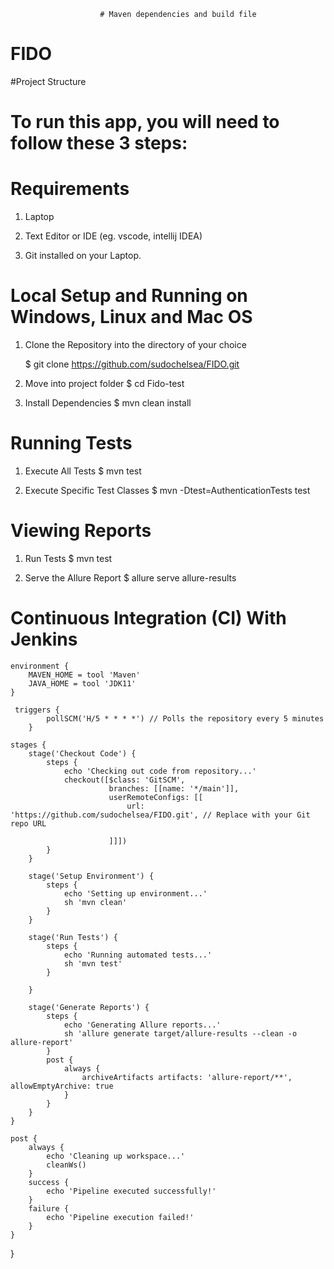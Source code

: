                         # Maven dependencies and build file

# FIDO
#Project Structure

# To run this app, you will need to follow these 3 steps:

# Requirements

1.  Laptop

2. Text Editor or IDE (eg. vscode, intellij IDEA)

3. Git installed on your Laptop.


#  Local Setup and Running on Windows, Linux and Mac OS


1. Clone the Repository into the directory of your choice

   $ git clone https://github.com/sudochelsea/FIDO.git

2.  Move into project folder
    $ cd Fido-test

3.  Install Dependencies
    $ mvn clean install

# Running Tests

1. Execute All Tests 
   $ mvn test

2. Execute Specific Test Classes
   $ mvn -Dtest=AuthenticationTests test

# Viewing Reports

1. Run Tests
   $ mvn test

2. Serve the Allure Report
    $ allure serve allure-results

# Continuous Integration (CI) With Jenkins 


    environment {
        MAVEN_HOME = tool 'Maven'
        JAVA_HOME = tool 'JDK11'
    }

     triggers {
            pollSCM('H/5 * * * *') // Polls the repository every 5 minutes
        }

    stages {
        stage('Checkout Code') {
            steps {
                echo 'Checking out code from repository...'
                checkout([$class: 'GitSCM',
                          branches: [[name: '*/main']],
                          userRemoteConfigs: [[
                              url: 'https://github.com/sudochelsea/FIDO.git', // Replace with your Git repo URL

                          ]]])
            }
        }

        stage('Setup Environment') {
            steps {
                echo 'Setting up environment...'
                sh 'mvn clean'
            }
        }

        stage('Run Tests') {
            steps {
                echo 'Running automated tests...'
                sh 'mvn test'
            }

        }

        stage('Generate Reports') {
            steps {
                echo 'Generating Allure reports...'
                sh 'allure generate target/allure-results --clean -o allure-report'
            }
            post {
                always {
                    archiveArtifacts artifacts: 'allure-report/**', allowEmptyArchive: true
                }
            }
        }
    }

    post {
        always {
            echo 'Cleaning up workspace...'
            cleanWs()
        }
        success {
            echo 'Pipeline executed successfully!'
        }
        failure {
            echo 'Pipeline execution failed!'
        }
    }
}






